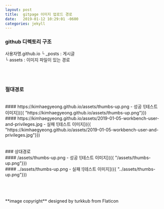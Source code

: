 ```yaml
---
layout: post
title:  gitpage 이미지 업로드 경로
date:   2019-01-12 10:29:01 -0600
categories: jekyll
---
```


### github 디렉토리 구조

사용자명.github.io
  └ _posts : 게시글<br>
  └ assets : 이미지 파일이 있는 경로<br>
<br>
<br>
<br>
### 절대경로
<br>
#### https://kimhaegyeong.github.io/assets/thumbs-up.png - 성공
![테스트 이미지]({{ "https://kimhaegyeong.github.io/assets/thumbs-up.png"}})
<br>
#### https://kimhaegyeong.github.io/assets/2019-01-05-workbench-user-and-privileges.jpg - 실패
![테스트 이미지]({{ "https://kimhaegyeong.github.io/assets/2019-01-05-workbench-user-and-privileges.jpg"}})
<br>
<br>
<br>
### 상대경로
<br>
#### /assets/thumbs-up.png - 성공
![테스트 이미지]({{ "/assets/thumbs-up.png"}})
<br>
#### ../assets/thumbs-up.png - 실패
![테스트 이미지]({{ "../assets/thumbs-up.png"}})
<br>
<br>
<br>
<br>
<br>
**image copyright**
designed by turkkub from Flaticon